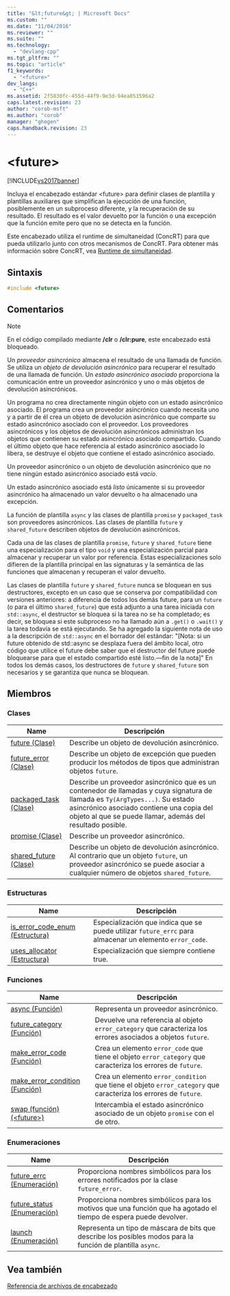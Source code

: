 ```yaml
---
title: "&lt;future&gt; | Microsoft Docs"
ms.custom: ""
ms.date: "11/04/2016"
ms.reviewer: ""
ms.suite: ""
ms.technology: 
  - "devlang-cpp"
ms.tgt_pltfrm: ""
ms.topic: "article"
f1_keywords: 
  - "<future>"
dev_langs: 
  - "C++"
ms.assetid: 2f5830fc-455d-44f9-9e3d-94ea051596a2
caps.latest.revision: 23
author: "corob-msft"
ms.author: "corob"
manager: "ghogen"
caps.handback.revision: 23
---
```

# &lt;future&gt;
[!INCLUDE[vs2017banner](../assembler/inline/includes/vs2017banner.md)]

Incluya el encabezado estándar \<future\> para definir clases de plantilla y plantillas auxiliares que simplifican la ejecución de una función, posiblemente en un subproceso diferente, y la recuperación de su resultado.  El resultado es el valor devuelto por la función o una excepción que la función emite pero que no se detecta en la función.  
  
 Este encabezado utiliza el runtime de simultaneidad \(ConcRT\) para que pueda utilizarlo junto con otros mecanismos de ConcRT.  Para obtener más información sobre ConcRT, vea [Runtime de simultaneidad](../parallel/concrt/concurrency-runtime.md).  
  
## Sintaxis  
  
```cpp  
#include <future>  
```  
  
## Comentarios  
  
> [!NOTE]
>  En el código compilado mediante **\/clr** o **\/clr:pure**, este encabezado está bloqueado.  
  
 Un *proveedor asincrónico* almacena el resultado de una llamada de función.  Se utiliza un *objeto de devolución asincrónico* para recuperar el resultado de una llamada de función.  Un *estado asincrónico asociado* proporciona la comunicación entre un proveedor asincrónico y uno o más objetos de devolución asincrónicos.  
  
 Un programa no crea directamente ningún objeto con un estado asincrónico asociado.  El programa crea un proveedor asincrónico cuando necesita uno y a partir de él crea un objeto de devolución asincrónico que comparte su estado asincrónico asociado con el proveedor.  Los proveedores asincrónicos y los objetos de devolución asincrónicos administran los objetos que contienen su estado asincrónico asociado compartido.  Cuando el último objeto que hace referencia al estado asincrónico asociado lo libera, se destruye el objeto que contiene el estado asincrónico asociado.  
  
 Un proveedor asincrónico o un objeto de devolución asincrónico que no tiene ningún estado asincrónico asociado está *vacío*.  
  
 Un estado asincrónico asociado está *listo* únicamente si su proveedor asincrónico ha almacenado un valor devuelto o ha almacenado una excepción.  
  
 La función de plantilla `async` y las clases de plantilla `promise` y `packaged_task` son proveedores asincrónicos.  Las clases de plantilla `future` y `shared_future` describen objetos de devolución asincrónicos.  
  
 Cada una de las clases de plantilla `promise`, `future` y `shared_future` tiene una especialización para el tipo `void` y una especialización parcial para almacenar y recuperar un valor por referencia.  Estas especializaciones solo difieren de la plantilla principal en las signaturas y la semántica de las funciones que almacenan y recuperan el valor devuelto.  
  
 Las clases de plantilla `future` y `shared_future` nunca se bloquean en sus destructores, excepto en un caso que se conserva por compatibilidad con versiones anteriores: a diferencia de todos los demás future, para un `future` \(o para el último `shared_future`\) que está adjunto a una tarea iniciada con `std::async`, el destructor se bloquea si la tarea no se ha completado; es decir, se bloquea si este subproceso no ha llamado aún a `.get()` o `.wait()` y la tarea todavía se está ejecutando.  Se ha agregado la siguiente nota de uso a la descripción de `std::async` en el borrador del estándar: "\[Nota: si un future obtenido de std::async se desplaza fuera del ámbito local, otro código que utilice el future debe saber que el destructor del future puede bloquearse para que el estado compartido esté listo.—fin de la nota\]" En todos los demás casos, los destructores de `future` y `shared_future` son necesarios y se garantiza que nunca se bloquean.  
  
## Miembros  
  
### Clases  
  
|Name|Descripción|  
|----------|-----------------|  
|[future \(Clase\)](../standard-library/future-class.md)|Describe un objeto de devolución asincrónico.|  
|[future\_error \(Clase\)](../standard-library/future-error-class.md)|Describe un objeto de excepción que pueden producir los métodos de tipos que administran objetos `future`.|  
|[packaged\_task \(Clase\)](../standard-library/packaged-task-class.md)|Describe un proveedor asincrónico que es un contenedor de llamadas y cuya signatura de llamada es `Ty(ArgTypes...)`.  Su estado asincrónico asociado contiene una copia del objeto al que se puede llamar, además del resultado posible.|  
|[promise \(Clase\)](../standard-library/promise-class.md)|Describe un proveedor asincrónico.|  
|[shared\_future \(Clase\)](../standard-library/shared-future-class.md)|Describe un objeto de devolución asincrónico.  Al contrario que un objeto `future`, un proveedor asincrónico se puede asociar a cualquier número de objetos `shared_future`.|  
  
### Estructuras  
  
|Name|Descripción|  
|----------|-----------------|  
|[is\_error\_code\_enum \(Estructura\)](../standard-library/is-error-code-enum-structure.md)|Especialización que indica que se puede utilizar `future_errc` para almacenar un elemento `error_code`.|  
|[uses\_allocator \(Estructura\)](../standard-library/uses-allocator-structure.md)|Especialización que siempre contiene true.|  
  
### Funciones  
  
|Name|Descripción|  
|----------|-----------------|  
|[async \(Función\)](../Topic/async%20Function.md)|Representa un proveedor asincrónico.|  
|[future\_category \(Función\)](../Topic/future_category%20Function.md)|Devuelve una referencia al objeto `error_category` que caracteriza los errores asociados a objetos `future`.|  
|[make\_error\_code \(Función\)](../Topic/make_error_code%20Function.md)|Crea un elemento `error_code` que tiene el objeto `error_category` que caracteriza los errores de `future`.|  
|[make\_error\_condition \(Función\)](../Topic/make_error_condition%20Function.md)|Crea un elemento `error_condition` que tiene el objeto `error_category` que caracteriza los errores de `future`.|  
|[swap \(función\) \(\<future\>\)](../Topic/swap%20Function%20\(%3Cfuture%3E\).md)|Intercambia el estado asincrónico asociado de un objeto `promise` con el de otro.|  
  
### Enumeraciones  
  
|Name|Descripción|  
|----------|-----------------|  
|[future\_errc \(Enumeración\)](../Topic/future_errc%20Enumeration.md)|Proporciona nombres simbólicos para los errores notificados por la clase `future_error`.|  
|[future\_status \(Enumeración\)](../Topic/future_status%20Enumeration.md)|Proporciona nombres simbólicos para los motivos que una función que ha agotado el tiempo de espera puede devolver.|  
|[launch \(Enumeración\)](../Topic/launch%20Enumeration.md)|Representa un tipo de máscara de bits que describe los posibles modos para la función de plantilla `async`.|  
  
## Vea también  
 [Referencia de archivos de encabezado](../standard-library/cpp-standard-library-header-files.md)